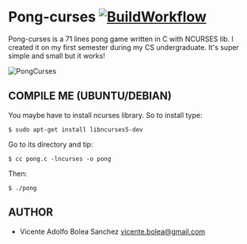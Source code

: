 # Pong-curses [![BuildWorkflow](https://github.com/vicentebolea/Pong-curses/workflows/BuildWorkflow/badge.svg)](https://github.com/vicentebolea/Pong-curses/actions?query=workflow%3ABuildWorkflow)

Pong-curses is a 71 lines pong game written in C with NCURSES lib. I created it on my first semester during my CS undergraduate. It's super simple and small but it works!

![PongCurses](https://raw.githubusercontent.com/vicentebolea/Pong-curses/gh-pages/pong.png)

## COMPILE ME (UBUNTU/DEBIAN)

You maybe have to install ncurses library. So to install type:

    $ sudo apt-get install libncurses5-dev 

Go to its directory and tip:

    $ cc pong.c -lncurses -o pong 

Then:

    $ ./pong 


## AUTHOR 
- Vicente Adolfo Bolea Sanchez <vicente.bolea@gmail.com>

